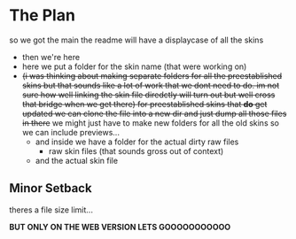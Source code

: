 # The Plan
so we got the main
the readme will have a displaycase of all the skins
- then we're here
- here we put a folder for the skin name (that were working on)
- ~~(i was thinking about making separate folders for all the preestablished skins but that sounds like a lot of work that we dont need to do. im not sure how well linking the skin file diredctly will turn out but well cross that bridge when we get there) for preestablished skins that __do__ get updated we can clone the file into a new dir and just dump all those files in there~~ we might just have to make new folders for all the old skins so we can include previews...
  - and inside we have a folder for the actual dirty raw files
    - raw skin files (that sounds gross out of context)
  - and the actual skin file

## Minor Setback
theres a file size limit...

**BUT ONLY ON THE WEB VERSION LETS GOOOOOOOOOOO**
